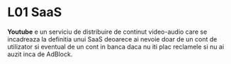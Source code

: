 L01 SaaS
========
**Youtube** e un serviciu de distribuire de continut video-audio
care se incadreaza la definitia unui SaaS deoarece ai nevoie
doar de un cont de utilizator si eventual de un cont in banca
daca nu iti plac reclamele si nu ai auzit inca de AdBlock.
